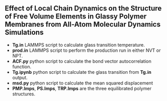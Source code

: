 **Effect of Local Chain Dynamics on the Structure of Free Volume Elements in Glassy Polymer Membranes from All-Atom Molecular Dynamics Simulations**
-----------------------------------------------------------------------------------------------------------------------------------------------------------

* **Tg.in** LAMMPS script to calculate glass transition temperature.
* **prod.in** LAMMPS script to perform the production run in either NVT or NPT.
* **ACF.py** python script to calculate the bond vector autocorrelation function.
* **Tg.ipynb** python script to calculate the glass transition from **Tg.in** output.
* **msd.py** python script to calculate the mean squared displacement
* **PMP.lmps**, **PS.lmps**, **TRP.lmps** are the three equilibrated polymer structures.

